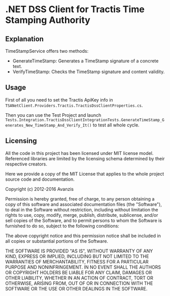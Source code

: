 .NET DSS Client for Tractis Time Stamping Authority
===================================================

Explanation
-----------

TimeStampService offers two methods:

- GenerateTimeStamp: Generates a TimeStamp signature of a concrete text.
- VerifyTimeStamp: Checks the TimeStamp signature and content validity.

Usage
-----

First of all you need to set the Tractis ApiKey info in `TSANetClient.Providers.Tractis.TractisDssClientProperties.cs`.

Then you can use the Test Project and launch
`Tests.Integration.TractisDssClientIntegrationTests.GenerateTimeStamp_Generates_New_TimeStamp_And_Verify_It()`
to test all whole cycle.

Licensing
---------

All the code in this project has been licensed under MIT license model. Referenced libraries are limited by the licensing schema determined by their respective creators.

Here we provide a copy of the MIT License that applies to the whole project source code and documentation.

Copyright (c) 2012-2016 Avanzis

 Permission is hereby granted, free of charge, to any person obtaining a copy
 of this software and associated documentation files (the "Software"), to deal
 in the Software without restriction, including without limitation the rights
 to use, copy, modify, merge, publish, distribute, sublicense, and/or sell
 copies of the Software, and to permit persons to whom the Software is
 furnished to do so, subject to the following conditions:

 The above copyright notice and this permission notice shall be included in
 all copies or substantial portions of the Software.

 THE SOFTWARE IS PROVIDED "AS IS", WITHOUT WARRANTY OF ANY KIND, EXPRESS OR
 IMPLIED, INCLUDING BUT NOT LIMITED TO THE WARRANTIES OF MERCHANTABILITY,
 FITNESS FOR A PARTICULAR PURPOSE AND NONINFRINGEMENT. IN NO EVENT SHALL THE
 AUTHORS OR COPYRIGHT HOLDERS BE LIABLE FOR ANY CLAIM, DAMAGES OR OTHER
 LIABILITY, WHETHER IN AN ACTION OF CONTRACT, TORT OR OTHERWISE, ARISING FROM,
 OUT OF OR IN CONNECTION WITH THE SOFTWARE OR THE USE OR OTHER DEALINGS IN
 THE SOFTWARE.
